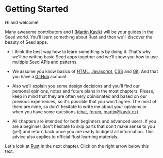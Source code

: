 # Getting Started

Hi and welcome! 

Many awesome contributors and I ([Martin Kavík](https://github.com/MartinKavik)) will be your guides in the Seed world. You'll learn something about Rust and then we'll discover the beauty of Seed apps.

- I think the best way how to learn something is by doing it. That's why we'll be writing basic Seed apps together and we'll show you how to use multiple Seed APIs and patterns.

- We assume you know basics of [HTML](https://developer.mozilla.org/en-US/docs/Learn/HTML/Introduction_to_HTML), [Javascript](https://developer.mozilla.org/en-US/docs/Web/JavaScript/A_re-introduction_to_JavaScript), [CSS](https://developer.mozilla.org/en-US/docs/Learn/CSS/First_steps) and [Git](https://git-scm.com/). And that you have a [GitHub](https://github.com/) account.

- Also we'll explain you some design decisions and you'll find our personal opinions, notes and future plans in the most chapters. Please, keep in mind that they are often very opinionated and based on our previous experiences, so it's possible that you won't agree.
The most of them are mine, so don't hesitate to write me about your opinions or when you have some questions ([chat](https://discord.gg/JHHcHp5), [forum](https://seed.discourse.group/), [martin@kavik.cz](mailto:martin@kavik.cz)).

- All chapters are intended for both beginners and advanced users. If you are a beginner don't hesitate to skip parts that don't make sense to you (yet) and return back once you are ready to digest all information. This advice also applies to official Rust learning materials.

Let's look at [Rust](https://www.rust-lang.org/) in the next chapter. Click on the right arrow below this text.

